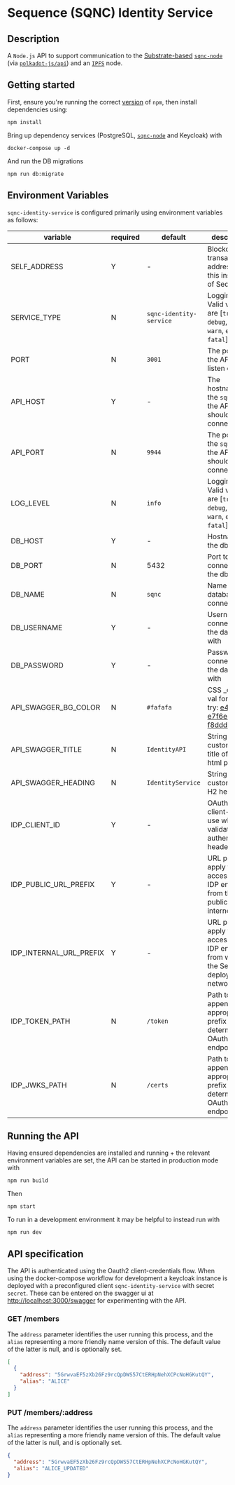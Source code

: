 # Sequence (SQNC) Identity Service

## Description

A `Node.js` API to support communication to the [Substrate-based](https://www.substrate.io/) [`sqnc-node`](https://github.com/digicatapult/sqnc-node) (via [`polkadot-js/api`](https://www.npmjs.com/package/@polkadot/api)) and an [`IPFS`](https://ipfs.io/) node.

## Getting started

First, ensure you're running the correct [version](.node-version) of `npm`, then install dependencies using:

```
npm install
```

Bring up dependency services (PostgreSQL, [`sqnc-node`](https://github.com/digicatapult/sqnc-node) and Keycloak) with

```
docker-compose up -d
```

And run the DB migrations

```
npm run db:migrate
```

## Environment Variables

`sqnc-identity-service` is configured primarily using environment variables as follows:

| variable                | required | default                 | description                                                                                                                                           |
| ----------------------- | -------- | ----------------------- | ----------------------------------------------------------------------------------------------------------------------------------------------------- |
| SELF_ADDRESS            | Y        | -                       | Blockchain transacting address for this instance of Sequence                                                                                          |
| SERVICE_TYPE            | N        | `sqnc-identity-service` | Logging level. Valid values are [`trace`, `debug`, `info`, `warn`, `error`, `fatal`]                                                                  |
| PORT                    | N        | `3001`                  | The port for the API to listen on                                                                                                                     |
| API_HOST                | Y        | -                       | The hostname of the `sqnc-node` the API should connect to                                                                                             |
| API_PORT                | N        | `9944`                  | The port of the `sqnc-node` the API should connect to                                                                                                 |
| LOG_LEVEL               | N        | `info`                  | Logging level. Valid values are [`trace`, `debug`, `info`, `warn`, `error`, `fatal`]                                                                  |
| DB_HOST                 | Y        | -                       | Hostname for the db                                                                                                                                   |
| DB_PORT                 | N        | 5432                    | Port to connect to the db                                                                                                                             |
| DB_NAME                 | N        | `sqnc`                  | Name of the database to connect to                                                                                                                    |
| DB_USERNAME             | Y        | -                       | Username to connect to the database with                                                                                                              |
| DB_PASSWORD             | Y        | -                       | Password to connect to the database with                                                                                                              |
| API_SWAGGER_BG_COLOR    | N        | `#fafafa`               | CSS \_color\* val for UI bg ( try: [e4f2f3](https://coolors.co/e4f2f3) , [e7f6e6](https://coolors.co/e7f6e6) or [f8dddd](https://coolors.co/f8dddd) ) |
| API_SWAGGER_TITLE       | N        | `IdentityAPI`           | String used to customise the title of the html page                                                                                                   |
| API_SWAGGER_HEADING     | N        | `IdentityService`       | String used to customise the H2 heading                                                                                                               |
| IDP_CLIENT_ID           | Y        | -                       | OAuth2 client-id to use when validating authentication headers                                                                                        |
| IDP_PUBLIC_URL_PREFIX   | Y        | -                       | URL prefix to apply to access the IDP endpoints from the public internet                                                                              |
| IDP_INTERNAL_URL_PREFIX | Y        | -                       | URL prefix to apply to access the IDP endpoints from within the Sequence deployment's network                                                         |
| IDP_TOKEN_PATH          | N        | `/token`                | Path to append to the appropriate prefix to determine the OAuth2 token endpoint                                                                       |
| IDP_JWKS_PATH           | N        | `/certs`                | Path to append to the appropriate prefix to determine the OAuth2 JWKS endpoint                                                                        |

## Running the API

Having ensured dependencies are installed and running + the relevant environment variables are set, the API can be started in production mode with

```
npm run build
```

Then

```
npm start
```

To run in a development environment it may be helpful to instead run with

```
npm run dev
```

## API specification

The API is authenticated using the Oauth2 client-credentials flow. When using the docker-compose workflow for development a keycloak instance is deployed with a preconfigured client `sqnc-identity-service` with secret `secret`. These can be entered on the swagger ui at [http://localhost:3000/swagger](http://localhost:3000/swagger) for experimenting with the API.

### GET /members

The `address` parameter identifies the user running this process, and the `alias` representing a more friendly name version of this. The default value of the latter is null, and is optionally set.

```json
[
  {
    "address": "5GrwvaEF5zXb26Fz9rcQpDWS57CtERHpNehXCPcNoHGKutQY",
    "alias": "ALICE"
  }
]
```

### PUT /members/:address

The `address` parameter identifies the user running this process, and the `alias` representing a more friendly name version of this. The default value of the latter is null, and is optionally set.

```json
{
  "address": "5GrwvaEF5zXb26Fz9rcQpDWS57CtERHpNehXCPcNoHGKutQY",
  "alias": "ALICE_UPDATED"
}
```
